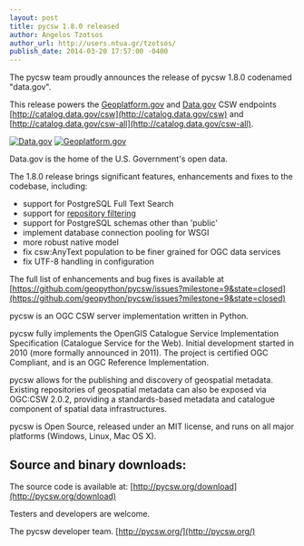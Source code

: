 ```yaml
---
layout: post
title: pycsw 1.8.0 released
author: Angelos Tzotsos
author_url: http://users.ntua.gr/tzotsos/
publish_date: 2014-03-20 17:57:00 -0400
---
```


The pycsw team proudly announces the release of pycsw 1.8.0 codenamed "data.gov".
 
This release powers the [Geoplatform.gov](http://geoplatform.gov) and [Data.gov](http://data.gov) CSW endpoints [http://catalog.data.gov/csw](http://catalog.data.gov/csw) and [http://catalog.data.gov/csw-all](http://catalog.data.gov/csw-all).

[![Data.gov]({{site.baseurl}}/img/data-gov.png)](http://www.fgdc.gov/fgdc-news/geospatial-platform-catalog-api)
[![Geoplatform.gov](http://www.geoplatform.gov/sites/all/themes/geo/logo.png)](http://www.geoplatform.gov/announcements/announcing-availability-geoplatformgov-datagov-catalog)

Data.gov is the home of the U.S. Government's open data.
 
The 1.8.0 release brings significant features, enhancements and fixes to the codebase, including:
 
* support for PostgreSQL Full Text Search
* support for [repository filtering](http://docs.pycsw.org/en/1.8.0/repofilters.html)
* support for PostgreSQL schemas other than 'public'
* implement database connection pooling for WSGI
* more robust native model
* fix csw:AnyText population to be finer grained for OGC data services
* fix UTF-8 handling in configuration
 
The full list of enhancements and bug fixes is available at [https://github.com/geopython/pycsw/issues?milestone=9&state=closed](https://github.com/geopython/pycsw/issues?milestone=9&state=closed)
 
pycsw is an OGC CSW server implementation written in Python.
 
pycsw fully implements the OpenGIS Catalogue Service Implementation Specification (Catalogue Service for the Web). Initial development started in 2010 (more formally announced in 2011). The project is certified OGC Compliant, and is an OGC Reference Implementation.
 
pycsw allows for the publishing and discovery of geospatial metadata. Existing repositories of geospatial metadata can also be exposed via OGC:CSW 2.0.2, providing a standards-based metadata and catalogue component of spatial data infrastructures.
 
pycsw is Open Source, released under an MIT license, and runs on all major platforms (Windows, Linux, Mac OS X).
 
Source and binary downloads:
--------------------------------------------
The source code is available at:
[http://pycsw.org/download](http://pycsw.org/download)
 
Testers and developers are welcome.
 
The pycsw developer team.
[http://pycsw.org/](http://pycsw.org/)
